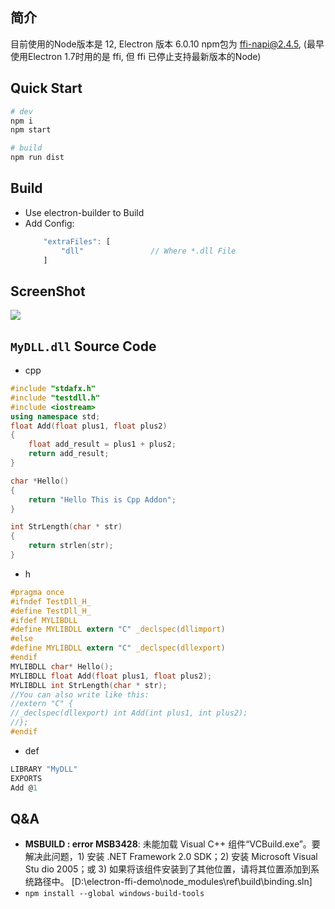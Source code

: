 ## 简介
目前使用的Node版本是 12, Electron 版本 6.0.10
npm包为 ffi-napi@2.4.5, (最早使用Electron 1.7时用的是 ffi, 但 ffi 已停止支持最新版本的Node)

## Quick Start

```bash
# dev
npm i
npm start

# build
npm run dist
```

## Build

- Use electron-builder to Build
- Add Config:
    ```js
        "extraFiles": [
            "dll"               // Where *.dll File
        ]
    ```
## ScreenShot

![](screenshot.png)

## `MyDLL.dll` Source Code

- cpp

```cpp
#include "stdafx.h"
#include "testdll.h"
#include <iostream>
using namespace std;
float Add(float plus1, float plus2)
{
	float add_result = plus1 + plus2;
	return add_result;
}

char *Hello()
{
	return "Hello This is Cpp Addon";
}

int StrLength(char * str)
{
	return strlen(str);
}
```

- h
```h
#pragma once
#ifndef TestDll_H_
#define TestDll_H_
#ifdef MYLIBDLL
#define MYLIBDLL extern "C" _declspec(dllimport)
#else
#define MYLIBDLL extern "C" _declspec(dllexport)
#endif
MYLIBDLL char* Hello();
MYLIBDLL float Add(float plus1, float plus2);
MYLIBDLL int StrLength(char * str);
//You can also write like this:
//extern "C" {
//_declspec(dllexport) int Add(int plus1, int plus2);
//};
#endif
```


- def

```def
LIBRARY "MyDLL"
EXPORTS
Add @1
```


## Q&A

- **MSBUILD : error MSB3428**: 未能加载 Visual C++ 组件“VCBuild.exe”。要解决此问题，1) 安装 .NET Framework 2.0 SDK；2) 安装 Microsoft Visual Stu
dio 2005；或 3) 如果将该组件安装到了其他位置，请将其位置添加到系统路径中。 [D:\electron-ffi-demo\node_modules\ref\build\binding.sln]
- `npm install --global windows-build-tools`
